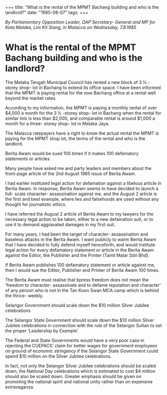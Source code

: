+++ 
title: "What is the rental of the MPMT Bachang building and who is the landlord?"
date: "1985-08-07"
tags:
+++

_By Parliamentary Opposition Leader, DAP Secretary- General and MP for Kota Melaka, Lim Kit Siang, in Malacca on Wednesday, 7.8.1985_

# What is the rental of the MPMT Bachang building and who is the landlord?

The Melaka Tengah Municipal Council has rented a new block of 3 ½ - storey shop- lot in Bachang to extend its office space. I have been informed that the MPMT is paying rental for the now Bachang office at a rental well beyond the market rates.</u>

According to my information, the MPMT is paying a monthly rental of over $4,000 a month for the 3 ½ -storey shop- lot in Bachang when the rental for similar lots is less than $2,000, and comparable rental is around $1,000 a month for a three- storey shop- lot in Melaka Jaya.

The Malacca ratepayers have a right to know the actual rental the MPMT is paying for the MPMT shop lot, the terms of the rental and who is the landlord.

Berita Awam would be sued 100 times if it makes 100 defematory statements or articles

Many people have asked me and party leaders and members about the front-page article of the 2nd August 1985 issue of Berita Awam.

I had earlier instituted legal action for defamation against a libelous article in Berita Awam. In response, Berita Awam seems to have decided to launch a full- scale character- assassination against me, and the August 2 article is the first and best example, where lies and falsehoods are used without any thought for journalistic ethics.

I have referred the August 2 article of Berita Awam to my lawyers for the necessary legal action to be taken, either to a new defamation suit, or to use it to demand aggravated damages in my first suit.

For many years, I had been the target of character- assassination and baseless attacks in the Berita Awam. I want publicly to warm Berita Awam that I have decided to fully defend myself henceforth, and would institute legal action for every defamatory statement or article in the Berita Awam against the Editor, the Publisher and the Printer (Tamil Malar Sdn Bhd).

If Berita Awam publishes 100 defamatory statement or article against me, then I would sue the Editor, Publisher and Printer of Berita Awam 100 times.

The Berita Awam must realise that bpress freedom does not mean the ‘freedom to character- assassinate and to defame reputation and character’ of any person who is not in the Tan Koon Swan MCA camp which is behind the thrice- weekly.

Selangor Government should scale down the $10 million Silver Jubilee celebrations

The Selangor State Government should scale down the $10 million Silver Jubilee celebrations in connection with the rule of the Selangor Sultan to set the proper ‘Leadership by Example’.

The Federal and State Governments would have a very poor case in rejecting the CUEPACS’ claim for better wages for government employees on ground of economic stringency if the Selangor State Government could spend $10 million on the Silver Jubilee celebrations.

In fact, not only the Selangor Silver Jubilee celebrations should be scaled down, the National Day celebrations which is estimated to cost $4 million should also be scaled down. Greater emphasis should be given on promoting the national spirit and national unity rather than on expensive extravaganza.
 
